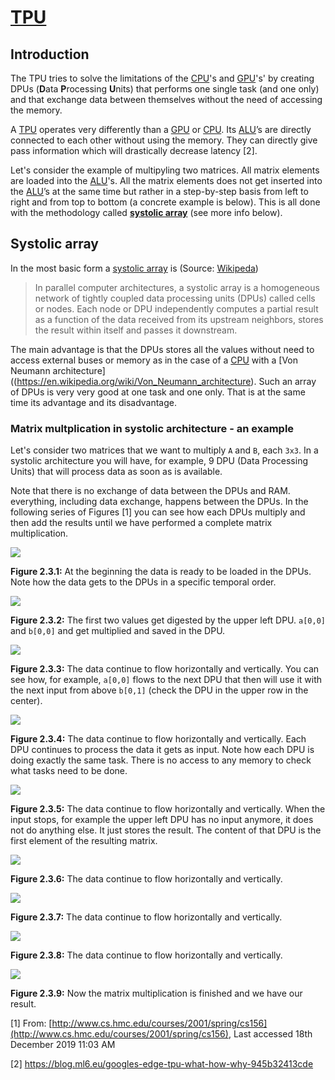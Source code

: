 # [TPU](https://en.wikipedia.org/wiki/Tensor_processing_unit)

## Introduction

The TPU tries to solve the limitations of the [CPU](https://en.wikipedia.org/wiki/Central_processing_unit)'s and [GPU](https://en.wikipedia.org/wiki/Graphics_processing_units)'s' by
creating DPUs (**D**ata **P**rocessing **U**nits) that performs
one single task (and one only) and that exchange data between themselves
without the need of accessing the memory.

A [TPU](https://en.wikipedia.org/wiki/Tensor_processing_unit) operates very differently than a [GPU](https://en.wikipedia.org/wiki/Graphics_processing_units) or [CPU](https://en.wikipedia.org/wiki/Central_processing_unit). Its [ALU](https://en.wikipedia.org/wiki/Arithmetic_logic_unit)’s are directly connected to each other without using the memory. They can directly give pass information which will drastically decrease latency [2].

Let's consider the example of multipyling two matrices. All matrix elements
 are loaded into the [ALU](https://en.wikipedia.org/wiki/Arithmetic_logic_unit)'s. All the matrix elements does not get inserted into the [ALU](https://en.wikipedia.org/wiki/Arithmetic_logic_unit)’s at the same time but rather in a step-by-step basis from left to right and
 from top to bottom (a concrete example is below). This is all done with the methodology called [**systolic array**](https://en.wikipedia.org/wiki/Systolic_array) (see more info below).

## Systolic array

In the most basic form a [systolic array](https://en.wikipedia.org/wiki/Systolic_array) is (Source: [Wikipeda](https://en.wikipedia.org/wiki/Systolic_array))

> In parallel computer architectures, a systolic array is a homogeneous network of tightly coupled data processing units (DPUs) called cells or nodes. Each node or DPU independently computes a partial result as a function of the data received from its upstream neighbors, stores the result within itself and passes it downstream.

The main advantage is that the DPUs stores all the values without need to access
external buses or memory as in the case of a [CPU](https://en.wikipedia.org/wiki/Central_processing_unit) with a [Von Neumann architecture]((https://en.wikipedia.org/wiki/Von_Neumann_architecture). Such an array of DPUs is very very good at
one task and one only. That is at the same time its advantage and its disadvantage.


### Matrix multplication in systolic architecture - an example

Let's consider  two matrices that we want to multiply `A` and `B`, each
`3x3`. In a systolic architecture you will have, for example, 9 DPU (Data Processing
    Units) that will process data as soon as is available.

Note that there is no exchange of data between the DPUs and RAM. everything,
including data exchange, happens between the DPUs. In the following series
of Figures [1] you can see how each DPUs multiply and then add the results until
we have performed a complete matrix multiplication.

![](systolic-1.png)

**Figure 2.3.1:** At the beginning the data is ready to be loaded in the
DPUs. Note how the data gets to the DPUs in a specific temporal order.

![](systolic-2.png)

**Figure 2.3.2:** The first two values get digested by the upper left DPU.
`a[0,0]` and `b[0,0]` and get multiplied and saved in the DPU.

![](systolic-3.png)

**Figure 2.3.3:** The data continue to flow horizontally and vertically.
You can see how, for example, `a[0,0]` flows to the next DPU that then will
use it with the next input from above `b[0,1]` (check the DPU in the
    upper row in the center).

![](systolic-4.png)

**Figure 2.3.4:** The data continue to flow horizontally and vertically.
Each DPU continues to process the data it gets as input. Note how each
DPU is doing exactly the same task. There is no access to any memory
to check what tasks need to be done.

![](systolic-5.png)

**Figure 2.3.5:** The data continue to flow horizontally and vertically.
When the input stops, for example the upper left DPU has no input anymore,
it does not do anything else. It just stores the result. The content of that
DPU is the first element of the resulting matrix.

![](systolic-6.png)

**Figure 2.3.6:** The data continue to flow horizontally and vertically.

![](systolic-7.png)

**Figure 2.3.7:** The data continue to flow horizontally and vertically.

![](systolic-8.png)

**Figure 2.3.8:** The data continue to flow horizontally and vertically.

![](systolic-9.png)

**Figure 2.3.9:** Now the matrix multiplication is finished and we have our
result.

[1] From: [http://www.cs.hmc.edu/courses/2001/spring/cs156](http://www.cs.hmc.edu/courses/2001/spring/cs156), Last accessed 18th
December 2019 11:03 AM

[2] https://blog.ml6.eu/googles-edge-tpu-what-how-why-945b32413cde
